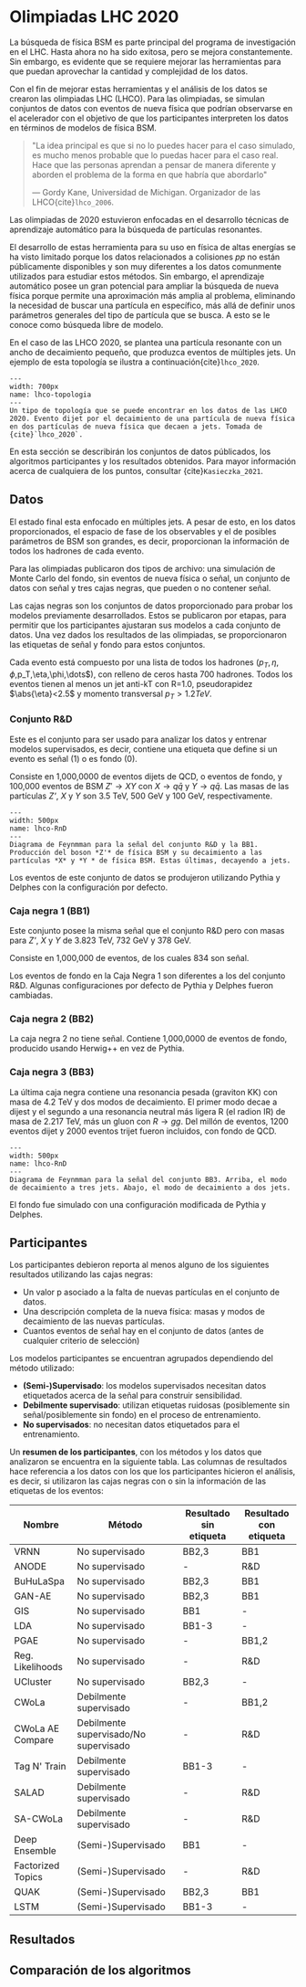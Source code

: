# Olimpiadas LHC 2020

La búsqueda de física BSM es parte principal del programa de investigación en el LHC. Hasta ahora no ha sido exitosa, pero se mejora constantemente. Sin embargo, es evidente que se requiere mejorar las herramientas para que puedan aprovechar la cantidad y complejidad de los datos.

Con el fin de mejorar estas herramientas y el análisis de los datos se crearon las olimpiadas LHC (LHCO). Para las olimpiadas, se simulan conjuntos de datos con eventos de nueva física que podrían observarse en el acelerador con el objetivo de que los participantes interpreten los datos en términos de modelos de física BSM.

> "La idea principal es que si no lo puedes hacer para el caso simulado, es mucho menos probable que lo puedas hacer para el caso real. 
> Hace que las personas aprendan a pensar de manera diferente y aborden el problema de la forma en que habría que abordarlo" 
> 
> — Gordy Kane, Universidad de Michigan. Organizador de las LHCO{cite}`lhco_2006`.

Las olimpiadas de 2020 estuvieron enfocadas en el desarrollo técnicas de aprendizaje automático para la búsqueda de partículas resonantes. 

El desarrollo de estas herramienta para su uso en física de altas energías se ha visto limitado porque los datos relacionados a colisiones *pp* no están públicamente disponibles y son muy diferentes a los datos comunmente utilizados para estudiar estos métodos. Sin embargo, el aprendizaje automático posee un gran potencial para ampliar la búsqueda de nueva física porque permite una aproximación más amplia al problema, eliminando la necesidad de buscar una partícula en específico, más allá de definir unos parámetros generales del tipo de partícula que se busca. A esto se le conoce como búsqueda libre de modelo.

En el caso de las LHCO 2020, se plantea una partícula resonante con un ancho de decaimiento pequeño, que produzca eventos de múltiples jets. Un ejemplo de esta topología se ilustra a continuación{cite}`lhco_2020`.

```{figure} ./../../figuras/lhco-topologia.png
---
width: 700px
name: lhco-topologia
---
Un tipo de topología que se puede encontrar en los datos de las LHCO 2020. Evento dijet por el decaimiento de una partícula de nueva física en dos partículas de nueva física que decaen a jets. Tomada de {cite}`lhco_2020`.
```

En esta sección se describirán los conjuntos de datos públicados, los algoritmos participantes y los resultados obtenidos. Para mayor información acerca de cualquiera de los puntos, consultar {cite}`Kasieczka_2021`.

## Datos
El estado final esta enfocado en múltiples jets. A pesar de esto, en los datos proporcionados, el espacio de fase de los observables y el de posibles parámetros de BSM son grandes, es decir, proporcionan la información de todos los hadrones de cada evento.

Para las olimpiadas publicaron dos tipos de archivo: una simulación de Monte Carlo del fondo, sin eventos de nueva física o señal, un conjunto de datos con señal y tres cajas negras, que pueden o no contener señal. 


Las cajas negras son los conjuntos de datos proporcionado para probar los modelos previamente desarrollados. Estos se publicaron por etapas, para permitir que los participantes ajustaran sus modelos a cada conjunto de datos. Una vez dados los resultados de las olimpiadas, se proporcionaron las etiquetas de señal y fondo para estos conjuntos.

Cada evento está compuesto por una lista de todos los hadrones ($p_T,\eta,\phi,$p_T,\eta,\phi,\dots$), con relleno de ceros hasta 700 hadrones. Todos los eventos tienen al menos un jet anti-kT con R=1.0, pseudorapidez $\abs{\eta}<2.5$ y momento transversal $p_T > 1.2 TeV$.

### Conjunto R&D
Este es el conjunto para ser usado para analizar los datos y entrenar modelos supervisados, es decir, contiene una etiqueta que define si un evento es señal (1) o es fondo (0). 

Consiste en 1,000,0000 de eventos dijets de QCD, o eventos de fondo, y 100,000 eventos de BSM $Z'\rightarrow XY$ con $X\rightarrow q\bar{q}$ y $Y\rightarrow q\bar{q}$. Las masas de las partículas *Z'*, *X* y *Y* son 3.5 TeV, 500 GeV y 100 GeV, respectivamente.

```{figure} ./../../figuras/lhco-RnD.png
---
width: 500px
name: lhco-RnD
---
Diagrama de Feynmman para la señal del conjunto R&D y la BB1. Producción del boson *Z'* de física BSM y su decaimiento a las partículas *X* y *Y * de física BSM. Estas últimas, decayendo a jets.
```
Los eventos de este conjunto de datos se produjeron utilizando Pythia y Delphes con la configuración por defecto.

### Caja negra 1 (BB1)
Este conjunto posee la misma señal que el conjunto R&D pero con masas para *Z'*, *X* y *Y* de 3.823 TeV, 732 GeV y 378 GeV.

Consiste en 1,000,000 de eventos, de los cuales 834 son señal.

Los eventos de fondo en la Caja Negra 1 son diferentes a los del conjunto R&D. Algunas configuraciones por defecto de Pythia y Delphes fueron cambiadas.

### Caja negra 2 (BB2)
La caja negra 2 no tiene señal. Contiene 1,000,0000 de eventos de fondo, producido usando Herwig++ en vez de Pythia.

### Caja negra 3 (BB3)
La última caja negra contiene una resonancia pesada (graviton KK) con masa de 4.2 TeV y dos modos de decaimiento. El primer modo decae a dijest y el segundo a una resonancia neutral más ligera R (el radion IR) de masa de 2.217 TeV, más un gluon con $R\rightarrow gg$. Del millón de eventos, 1200 eventos dijet y 2000 eventos trijet fueron incluidos, con fondo de QCD. 

```{figure} ./../../figuras/lhco-BB3.png
---
width: 500px
name: lhco-RnD
---
Diagrama de Feynmman para la señal del conjunto BB3. Arriba, el modo de decaimiento a tres jets. Abajo, el modo de decaimiento a dos jets.
```
El fondo fue simulado con una configuración modificada de Pythia y Delphes.

## Participantes
Los participantes debieron reporta al menos alguno de los siguientes resultados utilizando las cajas negras:
- Un valor p asociado a la falta de nuevas partículas en el conjunto de datos.
- Una descripción completa de la nueva física: masas y modos de decaimiento de las nuevas partículas.
- Cuantos eventos de señal hay en el conjunto de datos (antes de cualquier criterio de selección)

Los modelos participantes se encuentran agrupados dependiendo del método utilizado:
- **(Semi-)Supervisado**: los modelos supervisados necesitan datos etiquetados acerca de la señal para construir sensibilidad.
- **Debilmente supervisado**: utilizan etiquetas ruidosas (posiblemente sin señal/posiblemente sin fondo) en el proceso de entrenamiento.
- **No supervisados**: no necesitan datos etiquetados para el entrenamiento.

Un **resumen de los participantes**, con los métodos y los datos que analizaron se encuentra en la siguiente tabla. Las columnas de resultados hace referencia a los datos con los que los participantes hicieron el análisis, es decir, si utilizaron las cajas negras con o sin la información de las etiquetas de los eventos:

| Nombre | Método | Resultado sin etiqueta| Resultado con etiqueta|
|--------|------|-------------------------|-----------------------|
|   VRNN |No supervisado| BB2,3           | BB1|
|   ANODE|No supervisado|     -           | R&D|
| BuHuLaSpa|No supervisado| BB2,3         |BB1 |
|  GAN-AE|No supervisado| BB2,3           |BB1 |
|     GIS|No supervisado| BB1             | - |
|     LDA|No supervisado| BB1-3           | - |
|    PGAE|No supervisado| -               |BB1,2|
| Reg. Likelihoods| No supervisado|   -   |R&D|
| UCluster|No supervisado|  BB2,3         | - |
|   CWoLa|Debilmente supervisado|  -      |BB1,2|
|CWoLa AE Compare|Debilmente supervisado/No supervisado| - |R&D|
|Tag N' Train|Debilmente supervisado| BB1-3| - |
|   SALAD|Debilmente supervisado| -       |R&D|
|SA-CWoLa|Debilmente supervisado| -       |R&D|
|Deep Ensemble|(Semi-)Supervisado| BB1    | - |
| Factorized Topics| (Semi-)Supervisado| -|R&D|
|    QUAK|(Semi-)Supervisado| BB2,3       | BB1|
|    LSTM|(Semi-)Supervisado| BB1-3       | - |


## Resultados 
## Comparación de los algoritmos
